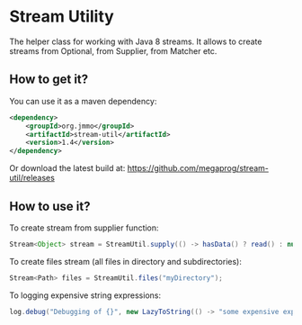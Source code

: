 # Stream Utility

The helper class for working with Java 8 streams. It allows to create streams from Optional, from Supplier, from Matcher etc. 

## How to get it?

You can use it as a maven dependency:

```xml
<dependency>
    <groupId>org.jmmo</groupId>
    <artifactId>stream-util</artifactId>
    <version>1.4</version>
</dependency>
```

Or download the latest build at:
    https://github.com/megaprog/stream-util/releases

## How to use it?

To create stream from supplier function:

```java
Stream<Object> stream = StreamUtil.supply(() -> hasData() ? read() : null);
```
  
To create files stream (all files in directory and subdirectories):

```java
Stream<Path> files = StreamUtil.files("myDirectory");
```

To logging expensive string expressions:
 
```java
log.debug("Debugging of {}", new LazyToString(() -> "some expensive expression"));
```
